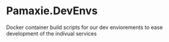 # Pamaxie.DevEnvs
Docker container build scripts for our dev enviorements to ease development of the indivual services
